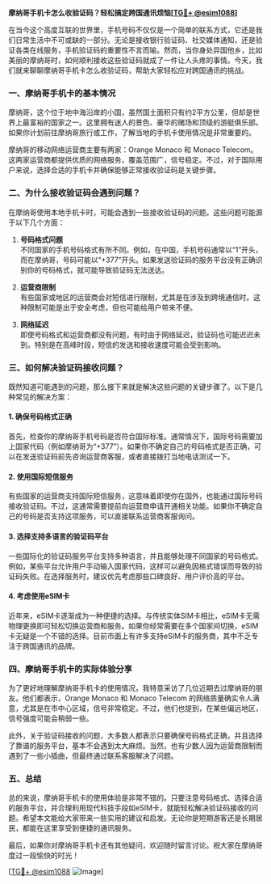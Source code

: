 **摩纳哥手机卡怎么收验证码？轻松搞定跨国通讯烦恼[[TG💪+ @esim1088](https://t.me/s/esim1088)]**

在当今这个高度互联的世界里，手机号码不仅仅是一个简单的联系方式，它还是我们日常生活中不可或缺的一部分。无论是接收银行验证码、社交媒体通知，还是验证各类在线服务，手机验证码的重要性不言而喻。然而，当你身处异国他乡，比如美丽的摩纳哥时，如何顺利接收这些验证码就成了一件让人头疼的事情。今天，我们就来聊聊摩纳哥手机卡怎么收验证码，帮助大家轻松应对跨国通讯的挑战。

### 一、摩纳哥手机卡的基本情况

摩纳哥，这个位于地中海沿岸的小国，虽然国土面积只有约2平方公里，但却是世界上最富裕的国家之一。这里拥有迷人的景色、豪华的赌场和顶级的游艇俱乐部。如果你计划前往摩纳哥旅行或工作，了解当地的手机卡使用情况是非常重要的。

摩纳哥的移动网络运营商主要有两家：Orange Monaco 和 Monaco Telecom。这两家运营商都提供优质的网络服务，覆盖范围广，信号稳定。不过，对于国际用户来说，选择合适的手机卡并确保能够正常接收验证码是关键步骤。

### 二、为什么接收验证码会遇到问题？

在摩纳哥使用本地手机卡时，可能会遇到一些接收验证码的问题。这些问题可能源于以下几个方面：

1. **号码格式问题**  
   不同国家的手机号码格式有所不同。例如，在中国，手机号码通常以“1”开头，而在摩纳哥，号码可能以“+377”开头。如果发送验证码的服务平台没有正确识别你的号码格式，就可能导致验证码无法送达。

2. **运营商限制**  
   有些国家或地区的运营商会对短信进行限制，尤其是在涉及到跨境通信时。这种限制可能是出于安全考虑，但也可能给用户带来不便。

3. **网络延迟**  
   即使号码格式和运营商都没有问题，有时由于网络延迟，验证码也可能迟迟未到。特别是在高峰时段，短信的发送和接收速度可能会受到影响。

### 三、如何解决验证码接收问题？

既然知道可能遇到的问题，那么接下来就是解决这些问题的关键步骤了。以下是几种常见的解决方案：

#### 1. 确保号码格式正确

首先，检查你的摩纳哥手机号码是否符合国际标准。通常情况下，国际号码需要加上国家代码（例如摩纳哥为“+377”）。如果你不确定自己的号码格式是否正确，可以在发送验证码前先咨询运营商客服，或者直接拨打当地电话测试一下。

#### 2. 使用国际短信服务

有些国家的运营商支持国际短信服务，这意味着即使你在国外，也能通过国际号码接收验证码。不过，这通常需要提前向运营商申请开通相关功能。如果你不确定自己的号码是否支持这项服务，可以直接联系运营商客服询问。

#### 3. 选择支持多语言的验证码平台

一些国际化的验证码服务平台支持多种语言，并且能够处理不同国家的号码格式。例如，某些平台允许用户手动输入国家代码，这样可以避免因格式错误而导致的验证码失败。在选择服务时，建议优先考虑那些口碑良好、用户评价高的平台。

#### 4. 考虑使用eSIM卡

近年来，eSIM卡逐渐成为一种便捷的选择。与传统实体SIM卡相比，eSIM卡无需物理更换即可轻松切换运营商和服务。如果你经常需要在多个国家间切换，eSIM卡无疑是一个不错的选择。目前市面上有许多支持eSIM卡的服务商，其中不乏专注于跨国通讯的品牌。

### 四、摩纳哥手机卡的实际体验分享

为了更好地理解摩纳哥手机卡的使用情况，我特意采访了几位近期去过摩纳哥的朋友。他们都表示，Orange Monaco 和 Monaco Telecom 的网络质量确实令人满意，尤其是在市中心区域，信号非常稳定。不过，他们也提到，在某些偏远地区，信号强度可能会稍弱一些。

此外，关于验证码接收的问题，大多数人都表示只要确保号码格式正确，并且选择了靠谱的服务平台，基本不会遇到太大麻烦。当然，也有少数人因为运营商限制而遇到了一些小插曲，但最终通过联系客服解决了问题。

### 五、总结

总的来说，摩纳哥手机卡的使用体验是非常不错的。只要注意号码格式、选择合适的服务平台，并合理利用现代科技手段如eSIM卡，就能轻松解决验证码接收的问题。希望本文能给大家带来一些实用的建议和启发。无论你是短期游客还是长期居民，都能在这里享受到便捷的通讯服务。

最后，如果你对摩纳哥手机卡还有其他疑问，欢迎随时留言讨论。祝大家在摩纳哥度过一段愉快的时光！

[[TG💪+ @esim1088](https://t.me/s/esim1088) ![Image](https://i.postimg.cc/4NQfJmqS/Snipaste-2025-05-13-00-14-12.png)]